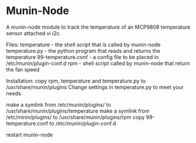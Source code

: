 Munin-Node
==========

A munin-node module to track the temperature of an MCP9808
temperature sensor attached vi i2c.

Files:
temperature - the shell script that is called by munin-node
temperature.py - the python program that reads and returns the temperature
99-temperature.conf - a config file to be placed in /etc/munin/plugin-conf.d
rpm - shell script called by munin-node that return the fan speed

Installation:
copy rpm, temperature and temperature.py to
/usr/share/munin/plugins
Change settings in temperature.py to meet your needs

make a symlink from /etc/munin/plugins/ to /usr/share/munin/plugins/temperature
make a symlink from /etc/minin/plugins/ to /usr/share/munin/plugins/rpm
copy 99-temperature.conf to /etc/munin/plugin-conf.d

restart munin-node


